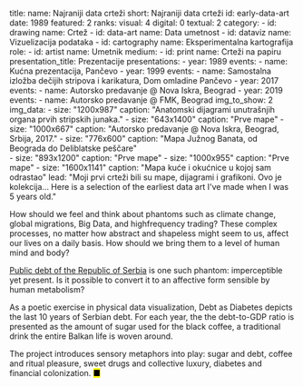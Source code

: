 title: 
    name: Najraniji data crteži
    short: Najraniji data crteži
id: early-data-art
date: 1989
featured: 2
ranks:
    visual: 4
    digital: 0
    textual: 2
category: 
    - id: drawing
      name: Crtež
    - id: data-art
      name: Data umetnost
    - id: dataviz
      name: Vizuelizacija podataka
    - id: cartography
      name: Eksperimentalna kartografija
role:
    - id: artist
      name: Umetnik
medium:
    - id: print
      name: Crteži na papiru
presentation_title: Prezentacije
presentations:
    - year: 1989
      events:
        - name: Kućna prezentacija, Pančevo
    - year: 1999
      events:
        - name: Samostalna izložba dečijih stripova i karikatura, Dom omladine Pančevo
    - year: 2017
      events:
        - name: Autorsko predavanje @ Nova Iskra, Beograd
    - year: 2019
      events:
        - name: Autorsko predavanje @ FMK, Beograd
img_to_show: 2       
img_data:
    - size: "1200x987"
      caption: "Anatomski dijagrami unutrašnjih organa prvih stripskih junaka."
    - size: "643x1400"
      caption: "Prve mape"
    - size: "1000x667"
      caption: "Autorsko predavanje @ Nova Iskra, Beograd, Srbija, 2017."
    - size: "776x600"
      caption: "Mapa Južnog Banata, od Beograda do Deliblatske peščare"       
    - size: "893x1200"
      caption: "Prve mape"
    - size: "1000x955"
      caption: "Prve mape"
    - size: "1600x1141"
      caption: "Mapa kuće i okućnice u kojoj sam odrastao"
lead: "Moji prvi crteži bili su mape, dijagrami i grafikoni. Ovo je kolekcija... Here is a selection of the earliest data art I've made when I was 5 years old."

How should we feel and think about phantoms such as climate change, global migrations, Big Data, and highfrequency trading? These complex processes, no matter how abstract and shapeless might seem to us, affect our lives on a daily basis. How should we bring them to a level of human mind and body?  

<a href='http://www.javnidug.gov.rs/eng/default.asp' target="_blank">Public debt of the Republic of Serbia</a> is one such phantom: imperceptible yet present. Is it possible to convert it to an affective form sensible by human metabolism? 

As a poetic exercise in physical data visualization, Debt as Diabetes depicts the last 10 years of Serbian debt. For each year, the the debt-to-GDP ratio is presented as the amount of sugar used for the black coffee, a traditional drink the entire Balkan life is woven around. 

The project introduces sensory metaphors into play: sugar and debt, coffee and ritual pleasure, sweet drugs and collective luxury, diabetes and financial colonization. <mark>&#9632;</mark>